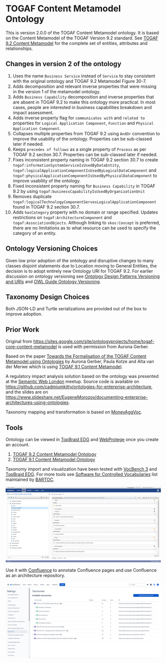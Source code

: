 # TOGAF Content Metamodel Ontology

This is version 2.0.0 of the TOGAF Content Metamodel ontology. It is based on the Content Metamodel of the TOGAF Version 9.2 standard. See [TOGAF 9.2 Content Metamodel](https://pubs.opengroup.org/architecture/togaf9-doc/arch/chap30.html) for the complete set of entities, attributes and relationships.

## Changes in version 2 of the ontology

 1. Uses the name `Business Service` instead of `Service` to stay consistent with the original ontology and TOGAF 9.2 Metamodel Figure 30-7.
 1. Adds decomposition and relevant inverse properties that were missing in the version 1 of the metamodel ontology.
 1. Adds `Business Capability` decomposition and inverse properties that are absent in TOGAF 9.2 to make this ontology more practical. In most cases, people are interested in business capabilities breakdown and impact assessment.
 1. Adds inverse property flag for `communicates with` and `related to` properties for `Logical Application Component`, `Function` and `Physical Application Component`.
 1. Collapses multiple properties from TOGAF 9.2 using `AndOr` convention to improve the usability of the ontology. Properties can be sub-classed later if needed.
 1. Keeps `precedes of follows` as a single property of `Process` as per TOGAF 9.2 section 30.7. Properties can be sub-classed later if needed.
 1. Fixes inconsistent property naming in TOGAF 9.2 section 30.7 to create `togaf:informationSystemServiceIsUsedByDataEntity`, `togaf:logicalApplicationComponentIsUsedByLogicalDataComponent` and `togaf:physicalApplicationComponentIsUsedByPhysicalDataComponent` to improve usability of the ontology.
 1. Fixed inconsistent property naming for `Business Capability` in TOGAF 9.2 by using `togaf:businessCapabilityIsUsedByOrganizationUnit`
 1. Removes duplicate `togaf:logicalTechnologyComponentServesLogicalApplicationComponent` found in TOGAF 9.2 section 30.7.
 1. Adds `hasCategory` property with no domain or range specified. Updates restrictions on `togaf:ArchitectureComponent` and `togaf:AssociationObjects`. Although linking to `skos:Concept` is preferred, there are no limitations as to what resource can be used to specify the category of an entity. 

## Ontology Versioning Choices

Given low prior adoption of the ontology and disruptive changes to many classes disjoint statements due to Location moving to General Entities, the decision is to adopt entirely new Ontology URI for TOGAF 9.2. For earlier discussion on ontology versioning see [Ontology Design Patterns Versioning and URIs](http://ontologydesignpatterns.org/wiki/Community:Versioning_and_URIs) and [OWL Guide Ontology Versioning](https://www.w3.org/TR/owl-guide/#OntologyVersioning).

## Taxonomy Design Choices

Both JSON-LD and Turtle serializations are provided out of the box to improve adoption.

## Prior Work

Original from https://sites.google.com/site/ontologyprojects/home/togaf-core-content-metamodel is used with permission from Aurona Gerber.

Based on the paper [Towards the Formalisation of the TOGAF Content Metamodel using Ontologies](https://www.researchgate.net/publication/220708864_Towards_the_Formalisation_of_the_TOGAF_Content_Metamodel_using_Ontologies) by Aurona Gerber, Paula Kotze and Alta van der Merwe which is using [TOGAF 9.1 Content Metamodel](https://pubs.opengroup.org/architecture/togaf91-doc/arch/chap34.html).

A regulatory impact analysis solution based on the ontology was presented at the [Semantic Web London](https://www.meetup.com/semantic-web-london/) meetup. Source code is available on https://github.com/cadmiumkitty/ontologies-for-enterprise-architecture, and the slides are on https://www.slideshare.net/EugeneMorozov/documenting-enterprise-architectures-using-ontologies.

Taxonomy mapping and transformation is based on [MoneyAggVoc](https://cadmiumkitty.github.io/moneyaggvoc/).

## Tools

Ontology can be viewed in [TopBraid EDG](https://www.topquadrant.com/products/topbraid-enterprise-data-governance/) and [WebProtege](https://webprotege.stanford.edu) once you create an account.

 1. [TOGAF 9.2 Content Metamodel Ontology](https://webprotege.stanford.edu/#projects/0822e02f-b284-4c2d-a031-3973f1f5ded8/edit/Classes)
 1. [TOGAF 9.1 Content Metamodel Ontology](https://webprotege.stanford.edu/#projects/bb40a6e0-2f3d-46a1-bffb-6a84db5ce7df/edit/Classes)

Taxonomy import and visualization have been tested with [VocBench 3](http://vocbench.uniroma2.it/) and [TopBraid EDG](https://www.topquadrant.com/products/topbraid-enterprise-data-governance/). For more tools see [Software for Controlled Vocabularies](https://github.com/gbv/bartoc.org/wiki/Software-for-controlled-vocabularies) list maintained by [BARTOC](https://bartoc.org/).

![TOGAF Vocabulary in VocBench](togaf-vocbench.png "TOGAF Vocabulary in VocBench")

Use it with [Confluence](https://www.atlassian.com/software/confluence) to annotate Confluence pages and use Confluence as an architecture repository.

![TOGAF in Confluence Semantics](togaf-confluence.png "TOGAF in Confluence Semantics")